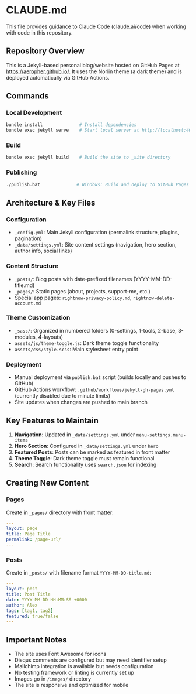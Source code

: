 # CLAUDE.md

This file provides guidance to Claude Code (claude.ai/code) when working with code in this repository.

## Repository Overview

This is a Jekyll-based personal blog/website hosted on GitHub Pages at https://aeropher.github.io/. It uses the Norlin theme (a dark theme) and is deployed automatically via GitHub Actions.

## Commands

### Local Development
```bash
bundle install              # Install dependencies
bundle exec jekyll serve    # Start local server at http://localhost:4000
```

### Build
```bash
bundle exec jekyll build    # Build the site to _site directory
```

### Publishing
```bash
./publish.bat              # Windows: Build and deploy to GitHub Pages
```

## Architecture & Key Files

### Configuration
- `_config.yml`: Main Jekyll configuration (permalink structure, plugins, pagination)
- `_data/settings.yml`: Site content settings (navigation, hero section, author info, social links)

### Content Structure
- `_posts/`: Blog posts with date-prefixed filenames (YYYY-MM-DD-title.md)
- `_pages/`: Static pages (about, projects, support-me, etc.)
- Special app pages: `rightnow-privacy-policy.md`, `rightnow-delete-account.md`

### Theme Customization
- `_sass/`: Organized in numbered folders (0-settings, 1-tools, 2-base, 3-modules, 4-layouts)
- `assets/js/theme-toggle.js`: Dark theme toggle functionality
- `assets/css/style.scss`: Main stylesheet entry point

### Deployment
- Manual deployment via `publish.bat` script (builds locally and pushes to GitHub)
- GitHub Actions workflow: `.github/workflows/jekyll-gh-pages.yml` (currently disabled due to minute limits)
- Site updates when changes are pushed to main branch

## Key Features to Maintain

1. **Navigation**: Updated in `_data/settings.yml` under `menu-settings.menu-items`
2. **Hero Section**: Configured in `_data/settings.yml` under `hero`
3. **Featured Posts**: Posts can be marked as featured in front matter
4. **Theme Toggle**: Dark theme toggle must remain functional
5. **Search**: Search functionality uses `search.json` for indexing

## Creating New Content

### Pages
Create in `_pages/` directory with front matter:
```yaml
---
layout: page
title: Page Title
permalink: /page-url/
---
```

### Posts
Create in `_posts/` with filename format `YYYY-MM-DD-title.md`:
```yaml
---
layout: post
title: Post Title
date: YYYY-MM-DD HH:MM:SS +0000
author: Alex
tags: [tag1, tag2]
featured: true/false
---
```

## Important Notes

- The site uses Font Awesome for icons
- Disqus comments are configured but may need identifier setup
- Mailchimp integration is available but needs configuration
- No testing framework or linting is currently set up
- Images go in `/images/` directory
- The site is responsive and optimized for mobile